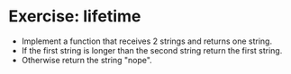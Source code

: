 # Exercise: lifetime

* Implement a function that receives 2 strings and returns one string.
* If the first string is longer than the second string return the first string.
* Otherwise return the string "nope".



